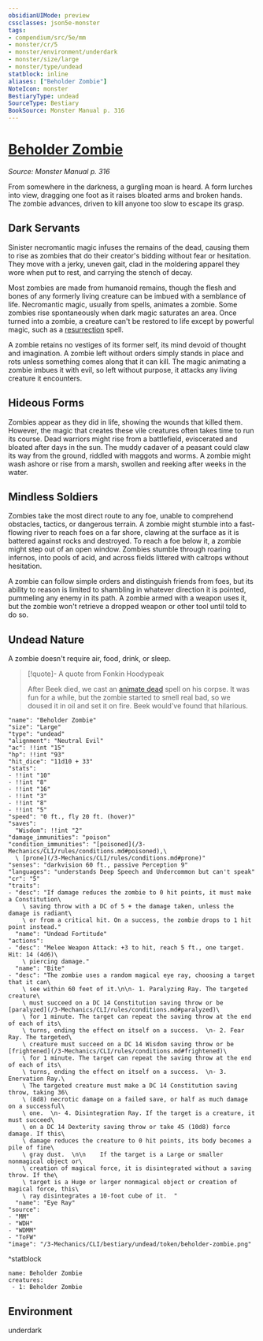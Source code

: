 ```yaml
---
obsidianUIMode: preview
cssclasses: json5e-monster
tags:
- compendium/src/5e/mm
- monster/cr/5
- monster/environment/underdark
- monster/size/large
- monster/type/undead
statblock: inline
aliases: ["Beholder Zombie"]
NoteIcon: monster
BestiaryType: undead
SourceType: Bestiary
BookSource: Monster Manual p. 316
---
```

# [Beholder Zombie](3-Mechanics\CLI\bestiary\undead/beholder-zombie.md)
*Source: Monster Manual p. 316*  

From somewhere in the darkness, a gurgling moan is heard. A form lurches into view, dragging one foot as it raises bloated arms and broken hands. The zombie advances, driven to kill anyone too slow to escape its grasp.

## Dark Servants

Sinister necromantic magic infuses the remains of the dead, causing them to rise as zombies that do their creator's bidding without fear or hesitation. They move with a jerky, uneven gait, clad in the moldering apparel they wore when put to rest, and carrying the stench of decay.

Most zombies are made from humanoid remains, though the flesh and bones of any formerly living creature can be imbued with a semblance of life. Necromantic magic, usually from spells, animates a zombie. Some zombies rise spontaneously when dark magic saturates an area. Once turned into a zombie, a creature can't be restored to life except by powerful magic, such as a [resurrection](resurrection.md) spell.

A zombie retains no vestiges of its former self, its mind devoid of thought and imagination. A zombie left without orders simply stands in place and rots unless something comes along that it can kill. The magic animating a zombie imbues it with evil, so left without purpose, it attacks any living creature it encounters.

## Hideous Forms

Zombies appear as they did in life, showing the wounds that killed them. However, the magic that creates these vile creatures often takes time to run its course. Dead warriors might rise from a battlefield, eviscerated and bloated after days in the sun. The muddy cadaver of a peasant could claw its way from the ground, riddled with maggots and worms. A zombie might wash ashore or rise from a marsh, swollen and reeking after weeks in the water.

## Mindless Soldiers

Zombies take the most direct route to any foe, unable to comprehend obstacles, tactics, or dangerous terrain. A zombie might stumble into a fast-flowing river to reach foes on a far shore, clawing at the surface as it is battered against rocks and destroyed. To reach a foe below it, a zombie might step out of an open window. Zombies stumble through roaring infernos, into pools of acid, and across fields littered with caltrops without hesitation.

A zombie can follow simple orders and distinguish friends from foes, but its ability to reason is limited to shambling in whatever direction it is pointed, pummeling any enemy in its path. A zombie armed with a weapon uses it, but the zombie won't retrieve a dropped weapon or other tool until told to do so.

## Undead Nature

A zombie doesn't require air, food, drink, or sleep.

> [!quote]- A quote from Fonkin Hoodypeak  
> 
> After Beek died, we cast an [animate dead](animate-dead.md) spell on his corpse. It was fun for a while, but the zombie started to smell real bad, so we doused it in oil and set it on fire. Beek would've found that hilarious.


```statblock
"name": "Beholder Zombie"
"size": "Large"
"type": "undead"
"alignment": "Neutral Evil"
"ac": !!int "15"
"hp": !!int "93"
"hit_dice": "11d10 + 33"
"stats":
- !!int "10"
- !!int "8"
- !!int "16"
- !!int "3"
- !!int "8"
- !!int "5"
"speed": "0 ft., fly 20 ft. (hover)"
"saves":
  "Wisdom": !!int "2"
"damage_immunities": "poison"
"condition_immunities": "[poisoned](/3-Mechanics/CLI/rules/conditions.md#poisoned),\
  \ [prone](/3-Mechanics/CLI/rules/conditions.md#prone)"
"senses": "darkvision 60 ft., passive Perception 9"
"languages": "understands Deep Speech and Undercommon but can't speak"
"cr": "5"
"traits":
- "desc": "If damage reduces the zombie to 0 hit points, it must make a Constitution\
    \ saving throw with a DC of 5 + the damage taken, unless the damage is radiant\
    \ or from a critical hit. On a success, the zombie drops to 1 hit point instead."
  "name": "Undead Fortitude"
"actions":
- "desc": "Melee Weapon Attack: +3 to hit, reach 5 ft., one target. Hit: 14 (4d6)\
    \ piercing damage."
  "name": "Bite"
- "desc": "The zombie uses a random magical eye ray, choosing a target that it can\
    \ see within 60 feet of it.\n\n- 1. Paralyzing Ray. The targeted creature\
    \ must succeed on a DC 14 Constitution saving throw or be [paralyzed](/3-Mechanics/CLI/rules/conditions.md#paralyzed)\
    \ for 1 minute. The target can repeat the saving throw at the end of each of its\
    \ turns, ending the effect on itself on a success.  \n- 2. Fear Ray. The targeted\
    \ creature must succeed on a DC 14 Wisdom saving throw or be [frightened](/3-Mechanics/CLI/rules/conditions.md#frightened)\
    \ for 1 minute. The target can repeat the saving throw at the end of each of its\
    \ turns, ending the effect on itself on a success.  \n- 3. Enervation Ray.\
    \ The targeted creature must make a DC 14 Constitution saving throw, taking 36\
    \ (8d8) necrotic damage on a failed save, or half as much damage on a successful\
    \ one.  \n- 4. Disintegration Ray. If the target is a creature, it must succeed\
    \ on a DC 14 Dexterity saving throw or take 45 (10d8) force damage. If this\
    \ damage reduces the creature to 0 hit points, its body becomes a pile of fine\
    \ gray dust.  \n\n    If the target is a Large or smaller nonmagical object or\
    \ creation of magical force, it is disintegrated without a saving throw. If the\
    \ target is a Huge or larger nonmagical object or creation of magical force, this\
    \ ray disintegrates a 10-foot cube of it.  "
  "name": "Eye Ray"
"source":
- "MM"
- "WDH"
- "WDMM"
- "ToFW"
"image": "/3-Mechanics/CLI/bestiary/undead/token/beholder-zombie.png"
```
^statblock

```encounter-table
name: Beholder Zombie
creatures:
 - 1: Beholder Zombie
```

## Environment

underdark